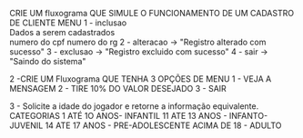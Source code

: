 CRIE UM fluxograma QUE SIMULE O FUNCIONAMENTO DE UM CADASTRO 
DE CLIENTE 
MENU
1 - inclusao  
Dados a serem cadastrados  
numero do cpf 
numero do rg
2 - alteracao -> "Registro alterado com sucesso"
3 - exclusao -> "Registro excluido com sucesso"
4 - sair -> "Saindo do sistema"

2 -CRIE UM Fluxograma QUE TENHA 3 OPÇÕES DE MENU
1 - VEJA A MENSAGEM
2 - TIRE 10% DO VALOR DESEJADO
3 - SAIR

3 - Solicite a idade do jogador e retorne a informação equivalente.
CATEGORIAS
1 ATÉ 1O ANOS- INFANTIL
11 ATE 13 ANOS - INFANTO-JUVENIL
14 ATE 17 ANOS - PRE-ADOLESCENTE
ACIMA DE 18 - ADULTO